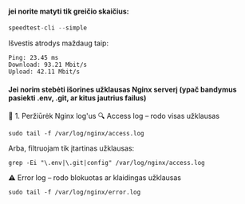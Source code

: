 #### jei norite matyti tik greičio skaičius:

```python
speedtest-cli --simple
```


Išvestis atrodys maždaug taip:
```
Ping: 23.45 ms
Download: 93.21 Mbit/s
Upload: 42.11 Mbit/s
```

#### Jei norim stebėti išorines užklausas Nginx serverį (ypač bandymus pasiekti .env, .git, ar kitus jautrius failus)

📄 1. Peržiūrėk Nginx log'us
🔍 Access log – rodo visas užklausas
```
sudo tail -f /var/log/nginx/access.log
```

Arba, filtruojam tik įtartinas užklausas:
```
grep -Ei "\.env|\.git|config" /var/log/nginx/access.log
```

⚠️ Error log – rodo blokuotas ar klaidingas užklausas
```
sudo tail -f /var/log/nginx/error.log
```





